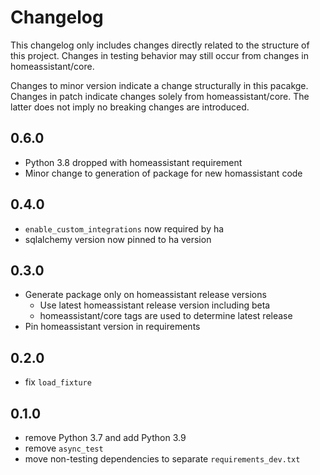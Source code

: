 # Changelog
This changelog only includes changes directly related to the structure of this project. Changes in testing behavior may still occur from changes in homeassistant/core.

Changes to minor version indicate a change structurally in this pacakge.  Changes in patch indicate changes solely from homeassistant/core. The latter does not imply no breaking changes are introduced.

## 0.6.0
* Python 3.8 dropped with homeassistant requirement
* Minor change to generation of package for new homassistant code

## 0.4.0
* `enable_custom_integrations` now required by ha
* sqlalchemy version now pinned to ha version

## 0.3.0
* Generate package only on homeassistant release versions
  * Use latest homeassistant release version including beta
  * homeassistant/core tags are used to determine latest release
* Pin homeassistant version in requirements

## 0.2.0
* fix `load_fixture`

## 0.1.0
* remove Python 3.7 and add Python 3.9
* remove `async_test`
* move non-testing dependencies to separate `requirements_dev.txt`
